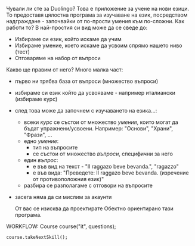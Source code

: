 Чували ли сте за Duolingo? Това е приложение за учене на нови езици. То предоставя цялостна програма за изучаване на език, посредством надграждане - започвайки от по-прости умения към по-сложни. Как работи то? В най-простия си вид може да се сведе до:
 - Избираме си език, който искаме да учим
 - Избираме умение, което искаме да усвоим спрямо нашето ниво (тест)
 - Отговаряме на набор от въпроси


Какво ще правим от него? Много малка част:
- първо ни трябва база от въпроси (множество въпроси)
- избираме си език който да усвояваме - например италиански (избираме курс)

- след това може да започнем с изучаването на езика...:
    - всеки *курс* се състои от множество *умения*, които могат да бъдат упражнени/усвоени. Например: "Основи", "Храни", "Фрази", ...
    - едно *умение*:
        - тип на въпросите
        - се състои от множество *въпроси*, специфични за него
    - един *въпрос*:
        - е във вид на текст - "Il raggazo bevе bevanda.", "ragazzo"
        - е във вида: "Преведете: Il raggazo bevе bevanda. (изречение от противоположния език)"
    - разбира се разполагаме с отговори на въпросите

- засега няма да си мислим за акаунти

   От вас се изисква да проектирате Обектно ориентирано тази програма.

WORKFLOW:
    Course course("it", questions);

    course.takeNextSkill();
